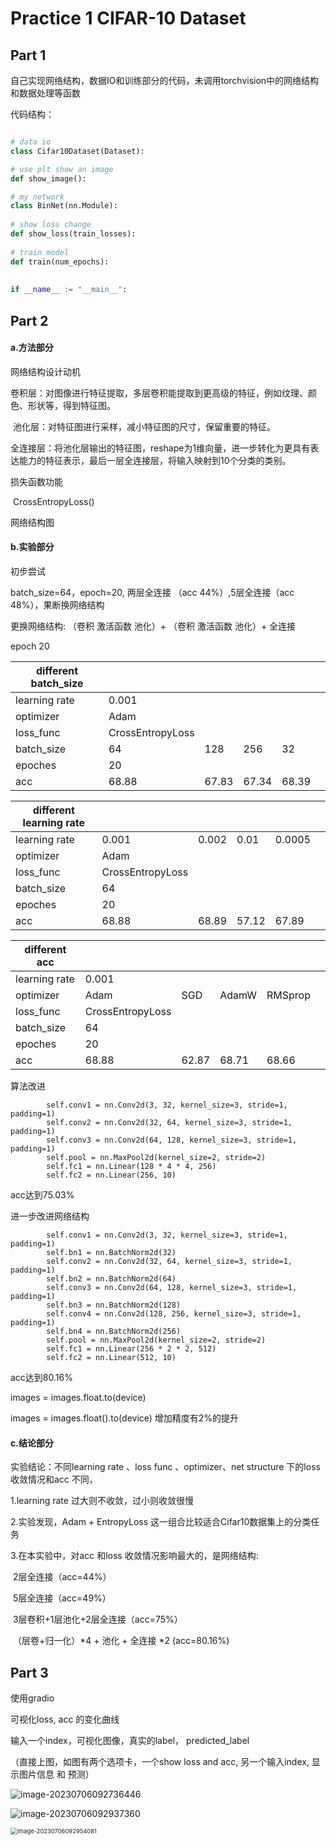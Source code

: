 # Practice 1 CIFAR-10 Dataset

## Part 1

自己实现网络结构，数据IO和训练部分的代码，未调用torchvision中的网络结构和数据处理等函数

代码结构：

```python

# data io
class Cifar10Dataset(Dataset):

# use plt show an image 
def show_image():

# my network    
class BinNet(nn.Module):
    
# show loss change    
def show_loss(train_losses):
    
# train model    
def train(num_epochs):
    
    
if __name__ := "__main__":

```



## Part 2

#### a.方法部分

网络结构设计动机

​	卷积层：对图像进行特征提取，多层卷积能提取到更高级的特征，例如纹理、颜色、形状等，得到特征图。

​	池化层：对特征图进行采样，减小特征图的尺寸，保留重要的特征。

​	全连接层：将池化层输出的特征图，reshape为1维向量，进一步转化为更具有表达能力的特征表示，最后一层全连接层，将输入映射到10个分类的类别。



损失函数功能

​	CrossEntropyLoss()

网络结构图

#### b.实验部分

初步尝试

batch_size=64，epoch=20, 两层全连接 （acc 44%）,5层全连接（acc 48%），果断换网络结构

 

更换网络结构: （卷积 激活函数 池化）+ （卷积 激活函数 池化）+ 全连接

epoch 20

| different batch_size |                  |       |       |       |      |
| -------------------- | ---------------- | ----- | ----- | ----- | ---- |
| learning rate        | 0.001            |       |       |       |      |
| optimizer            | Adam             |       |       |       |      |
| loss_func            | CrossEntropyLoss |       |       |       |      |
| batch_size           | 64               | 128   | 256   | 32    |      |
| epoches              | 20               |       |       |       |      |
| acc                  | 68.88            | 67.83 | 67.34 | 68.39 |      |

| different learning rate |                  |       |       |        |      |
| ----------------------- | ---------------- | ----- | ----- | ------ | ---- |
| learning rate           | 0.001            | 0.002 | 0.01  | 0.0005 |      |
| optimizer               | Adam             |       |       |        |      |
| loss_func               | CrossEntropyLoss |       |       |        |      |
| batch_size              | 64               |       |       |        |      |
| epoches                 | 20               |       |       |        |      |
| acc                     | 68.88            | 68.89 | 57.12 | 67.89  |      |

| different acc |                  |       |       |         |      |
| ------------- | ---------------- | ----- | ----- | ------- | ---- |
| learning rate | 0.001            |       |       |         |      |
| optimizer     | Adam             | SGD   | AdamW | RMSprop |      |
| loss_func     | CrossEntropyLoss |       |       |         |      |
| batch_size    | 64               |       |       |         |      |
| epoches       | 20               |       |       |         |      |
| acc           | 68.88            | 62.87 | 68.71 | 68.66   |      |





算法改进

```
        self.conv1 = nn.Conv2d(3, 32, kernel_size=3, stride=1, padding=1)
        self.conv2 = nn.Conv2d(32, 64, kernel_size=3, stride=1, padding=1)
        self.conv3 = nn.Conv2d(64, 128, kernel_size=3, stride=1, padding=1)
        self.pool = nn.MaxPool2d(kernel_size=2, stride=2)
        self.fc1 = nn.Linear(128 * 4 * 4, 256)
        self.fc2 = nn.Linear(256, 10)
```

acc达到75.03%



进一步改进网络结构

```
        self.conv1 = nn.Conv2d(3, 32, kernel_size=3, stride=1, padding=1)
        self.bn1 = nn.BatchNorm2d(32)
        self.conv2 = nn.Conv2d(32, 64, kernel_size=3, stride=1, padding=1)
        self.bn2 = nn.BatchNorm2d(64)
        self.conv3 = nn.Conv2d(64, 128, kernel_size=3, stride=1, padding=1)
        self.bn3 = nn.BatchNorm2d(128)
        self.conv4 = nn.Conv2d(128, 256, kernel_size=3, stride=1, padding=1)
        self.bn4 = nn.BatchNorm2d(256)
        self.pool = nn.MaxPool2d(kernel_size=2, stride=2)
        self.fc1 = nn.Linear(256 * 2 * 2, 512)
        self.fc2 = nn.Linear(512, 10)
```

acc达到80.16%



images = images.float.to(device)

images = images.float().to(device)     增加精度有2%的提升

#### c.结论部分

实验结论：不同learning rate 、loss func 、optimizer、net structure 下的loss收敛情况和acc 不同，

1.learning rate 过大则不收敛，过小则收敛很慢

2.实验发现，Adam + EntropyLoss 这一组合比较适合Cifar10数据集上的分类任务

3.在本实验中，对acc 和loss 收敛情况影响最大的，是网络结构:

​	2层全连接（acc=44%）

​	5层全连接（acc=49%）

​	3层卷积+1层池化+2层全连接（acc=75%）

​	（层卷+归一化）*4 + 池化 + 全连接 *2 (acc=80.16%)

## Part 3

使用gradio 

可视化loss, acc 的变化曲线

输入一个index，可视化图像，真实的label， predicted_label



（直接上图，如图有两个选项卡，一个show loss and acc, 另一个输入index, 显示图片信息 和 预测）

![image-20230706092736446](https://github.com/LebinDing749/code_practice/blob/cifar10/images/image-20230706092736446.png)

![image-20230706092937360](https://github.com/LebinDing749/code_practice/blob/cifar10/images/image-20230706092937360.png)

<img src="https://github.com/LebinDing749/code_practice/blob/cifar10/images/image-20230706092954081.png" alt="image-20230706092954081" style="zoom: 67%;" />

